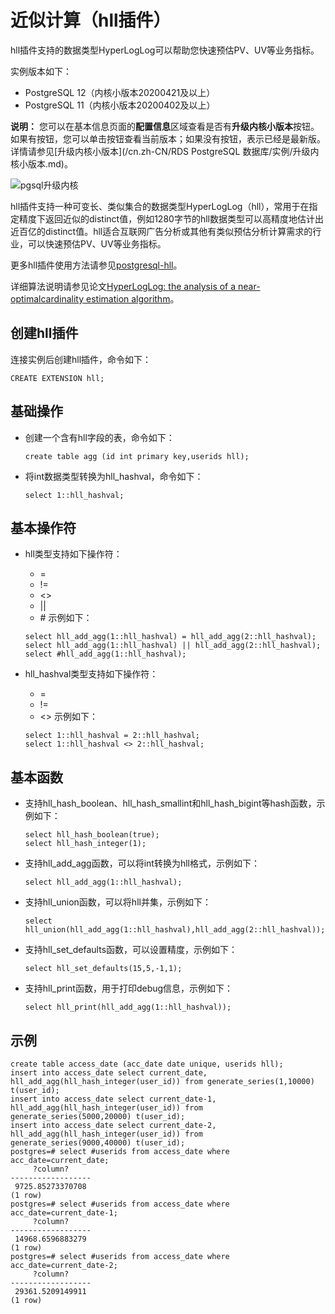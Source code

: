# 近似计算（hll插件）

hll插件支持的数据类型HyperLogLog可以帮助您快速预估PV、UV等业务指标。

实例版本如下：

-   PostgreSQL 12（内核小版本20200421及以上）
-   PostgreSQL 11（内核小版本20200402及以上）

**说明：** 您可以在基本信息页面的**配置信息**区域查看是否有**升级内核小版本**按钮。如果有按钮，您可以单击按钮查看当前版本；如果没有按钮，表示已经是最新版。详情请参见[升级内核小版本](/cn.zh-CN/RDS PostgreSQL 数据库/实例/升级内核小版本.md)。

![pgsql升级内核](https://static-aliyun-doc.oss-cn-hangzhou.aliyuncs.com/assets/img/zh-CN/4919259951/p101917.png)

hll插件支持一种可变长、类似集合的数据类型HyperLogLog（hll），常用于在指定精度下返回近似的distinct值，例如1280字节的hll数据类型可以高精度地估计出近百亿的distinct值。hll适合互联网广告分析或其他有类似预估分析计算需求的行业，可以快速预估PV、UV等业务指标。

更多hll插件使用方法请参见[postgresql-hll](https://github.com/citusdata/postgresql-hll)。

详细算法说明请参见论文[HyperLogLog: the analysis of a near-optimalcardinality estimation algorithm](http://algo.inria.fr/flajolet/Publications/FlFuGaMe07.pdf)。

## 创建hll插件

连接实例后创建hll插件，命令如下：

```
CREATE EXTENSION hll;
```

## 基础操作

-   创建一个含有hll字段的表，命令如下：

    ```
    create table agg (id int primary key,userids hll);
    ```

-   将int数据类型转换为hll\_hashval，命令如下：

    ```
    select 1::hll_hashval;
    ```


## 基本操作符

-   hll类型支持如下操作符：

    -   =
    -   !=
    -   <\>
    -   \|\|
    -   \#
    示例如下：

    ```
    select hll_add_agg(1::hll_hashval) = hll_add_agg(2::hll_hashval);
    select hll_add_agg(1::hll_hashval) || hll_add_agg(2::hll_hashval);
    select #hll_add_agg(1::hll_hashval);
    ```

-   hll\_hashval类型支持如下操作符：

    -   =
    -   !=
    -   <\>
    示例如下：

    ```
    select 1::hll_hashval = 2::hll_hashval;
    select 1::hll_hashval <> 2::hll_hashval;
    ```


## 基本函数

-   支持hll\_hash\_boolean、hll\_hash\_smallint和hll\_hash\_bigint等hash函数，示例如下：

    ```
    select hll_hash_boolean(true);
    select hll_hash_integer(1);
    ```

-   支持hll\_add\_agg函数，可以将int转换为hll格式，示例如下：

    ```
    select hll_add_agg(1::hll_hashval);
    ```

-   支持hll\_union函数，可以将hll并集，示例如下：

    ```
    select hll_union(hll_add_agg(1::hll_hashval),hll_add_agg(2::hll_hashval));
    ```

-   支持hll\_set\_defaults函数，可以设置精度，示例如下：

    ```
    select hll_set_defaults(15,5,-1,1);
    ```

-   支持hll\_print函数，用于打印debug信息，示例如下：

    ```
    select hll_print(hll_add_agg(1::hll_hashval));
    ```


## 示例

```
create table access_date (acc_date date unique, userids hll);
insert into access_date select current_date, hll_add_agg(hll_hash_integer(user_id)) from generate_series(1,10000) t(user_id);
insert into access_date select current_date-1, hll_add_agg(hll_hash_integer(user_id)) from generate_series(5000,20000) t(user_id);
insert into access_date select current_date-2, hll_add_agg(hll_hash_integer(user_id)) from generate_series(9000,40000) t(user_id);
postgres=# select #userids from access_date where acc_date=current_date;
     ?column?
------------------
 9725.85273370708
(1 row)
postgres=# select #userids from access_date where acc_date=current_date-1;
     ?column?
------------------
 14968.6596883279
(1 row)
postgres=# select #userids from access_date where acc_date=current_date-2;
     ?column?
------------------
 29361.5209149911
(1 row)
```

